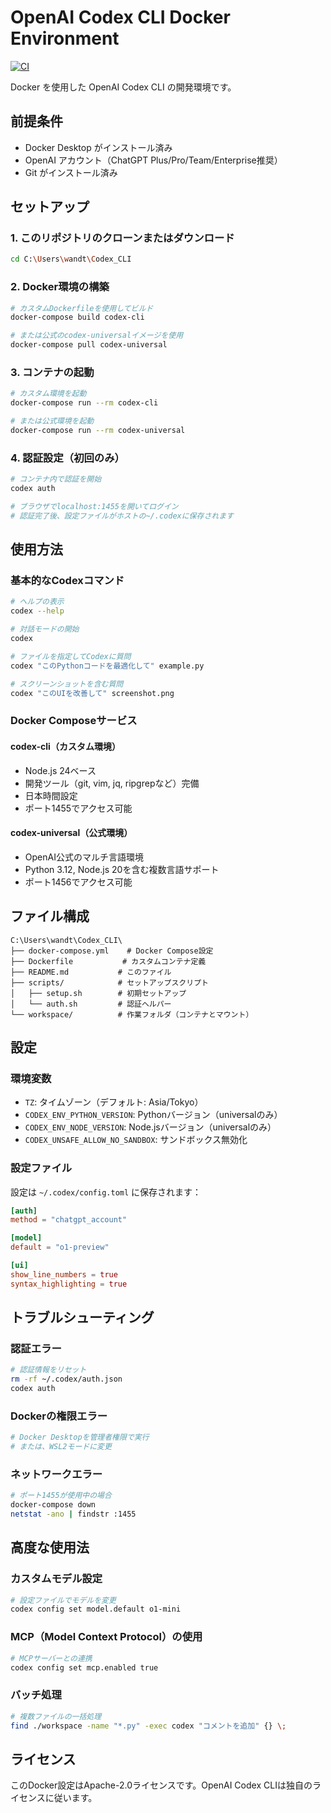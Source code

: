 # OpenAI Codex CLI Docker Environment
[![CI](https://github.com/aomizuki0307/codex-cli/actions/workflows/ci.yml/badge.svg?branch=main)](https://github.com/aomizuki0307/codex-cli/actions/workflows/ci.yml)

Docker を使用した OpenAI Codex CLI の開発環境です。

## 前提条件

- Docker Desktop がインストール済み
- OpenAI アカウント（ChatGPT Plus/Pro/Team/Enterprise推奨）
- Git がインストール済み

## セットアップ

### 1. このリポジトリのクローンまたはダウンロード
```bash
cd C:\Users\wandt\Codex_CLI
```

### 2. Docker環境の構築
```bash
# カスタムDockerfileを使用してビルド
docker-compose build codex-cli

# または公式のcodex-universalイメージを使用
docker-compose pull codex-universal
```

### 3. コンテナの起動
```bash
# カスタム環境を起動
docker-compose run --rm codex-cli

# または公式環境を起動
docker-compose run --rm codex-universal
```

### 4. 認証設定（初回のみ）
```bash
# コンテナ内で認証を開始
codex auth

# ブラウザでlocalhost:1455を開いてログイン
# 認証完了後、設定ファイルがホストの~/.codexに保存されます
```

## 使用方法

### 基本的なCodexコマンド
```bash
# ヘルプの表示
codex --help

# 対話モードの開始
codex

# ファイルを指定してCodexに質問
codex "このPythonコードを最適化して" example.py

# スクリーンショットを含む質問
codex "このUIを改善して" screenshot.png
```

### Docker Composeサービス

#### codex-cli（カスタム環境）
- Node.js 24ベース
- 開発ツール（git, vim, jq, ripgrepなど）完備
- 日本時間設定
- ポート1455でアクセス可能

#### codex-universal（公式環境）
- OpenAI公式のマルチ言語環境
- Python 3.12, Node.js 20を含む複数言語サポート
- ポート1456でアクセス可能

## ファイル構成

```
C:\Users\wandt\Codex_CLI\
├── docker-compose.yml    # Docker Compose設定
├── Dockerfile           # カスタムコンテナ定義
├── README.md           # このファイル
├── scripts/            # セットアップスクリプト
│   ├── setup.sh        # 初期セットアップ
│   └── auth.sh         # 認証ヘルパー
└── workspace/          # 作業フォルダ（コンテナとマウント）
```

## 設定

### 環境変数
- `TZ`: タイムゾーン（デフォルト: Asia/Tokyo）
- `CODEX_ENV_PYTHON_VERSION`: Pythonバージョン（universalのみ）
- `CODEX_ENV_NODE_VERSION`: Node.jsバージョン（universalのみ）
- `CODEX_UNSAFE_ALLOW_NO_SANDBOX`: サンドボックス無効化

### 設定ファイル
設定は `~/.codex/config.toml` に保存されます：
```toml
[auth]
method = "chatgpt_account"

[model]
default = "o1-preview"

[ui]
show_line_numbers = true
syntax_highlighting = true
```

## トラブルシューティング

### 認証エラー
```bash
# 認証情報をリセット
rm -rf ~/.codex/auth.json
codex auth
```

### Dockerの権限エラー
```bash
# Docker Desktopを管理者権限で実行
# または、WSL2モードに変更
```

### ネットワークエラー
```bash
# ポート1455が使用中の場合
docker-compose down
netstat -ano | findstr :1455
```

## 高度な使用法

### カスタムモデル設定
```bash
# 設定ファイルでモデルを変更
codex config set model.default o1-mini
```

### MCP（Model Context Protocol）の使用
```bash
# MCPサーバーとの連携
codex config set mcp.enabled true
```

### バッチ処理
```bash
# 複数ファイルの一括処理
find ./workspace -name "*.py" -exec codex "コメントを追加" {} \;
```

## ライセンス

このDocker設定はApache-2.0ライセンスです。OpenAI Codex CLIは独自のライセンスに従います。


